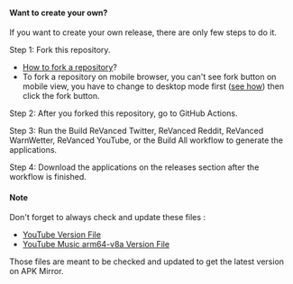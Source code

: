 #### Want to create your own?

If you want to create your own release, there are only few steps to do it.

Step 1:
Fork this repository.
- [How to fork a repository](https://docs.github.com/en/get-started/quickstart/fork-a-repo)?
- To fork a repository on mobile browser, you can't see fork button on mobile view, you have to change to desktop mode first ([see how](https://youtu.be/0Dtd7-Swa8c)) then click the fork button.

Step 2:
After you forked this repository, go to GitHub Actions.

Step 3:
Run the Build ReVanced Twitter, ReVanced Reddit, ReVanced WarnWetter, ReVanced YouTube, or the Build All workflow to generate the applications.

Step 4:
Download the applications on the releases section after the workflow is finished.

#### Note

Don't forget to always check and update these files :

- [YouTube Version File](https://github.com/Ultimatinium/yt/blob/main/youtube/version.json)
- [YouTube Music arm64-v8a Version File](https://github.com/Ultimatinium/yt/blob/main/yt.music.64.v8a/version.json)

Those files are meant to be checked and updated to get the latest version on APK Mirror.
